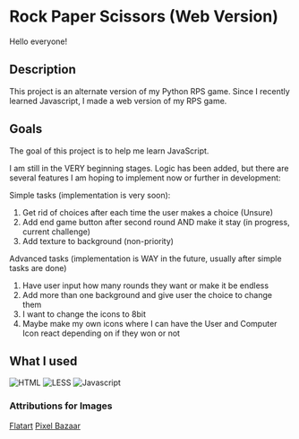 # Rock Paper Scissors (Web Version)
Hello everyone!

## Description 
This project is an alternate version of my Python RPS game. Since I recently learned Javascript, I made a web version of my RPS game. 

## Goals
The goal of this project is to help me learn JavaScript. 

I am still in the VERY beginning stages. Logic has been added, but there are several features I am hoping to implement now or further in development: 

Simple tasks (implementation is very soon): 
1. Get rid of choices after each time the user makes a choice (Unsure)
2. Add end game button after second round AND make it stay (in progress, current challenge)
3. Add texture to background (non-priority)

Advanced tasks (implementation is WAY in the future, usually after simple tasks are done)
1. Have user input how many rounds they want or make it be endless
2. Add more than one background and give user the choice to change them
3. I want to change the icons to 8bit
4. Maybe make my own icons where I can have the User and Computer Icon react depending on if they won or not 

## What I used
![HTML](https://github.com/SydG04/cis170/assets/113223819/4991ce7a-7b9d-41c6-a4d1-82cd633bb50a)
![LESS](https://github.com/SydG04/RPS-HTML-CSS-JS-/assets/113223819/5ad9eb57-4f87-4aba-aee9-9009eb00780b)
![Javascript](https://github.com/SydG04/cis170/assets/113223819/2c9a36a5-79f5-4f60-9b68-3e549a17c64d)

### Attributions for Images
[Flatart](https://www.iconfinder.com/Flatart)
[Pixel Bazaar](https://www.iconfinder.com/pixelbazaar)
